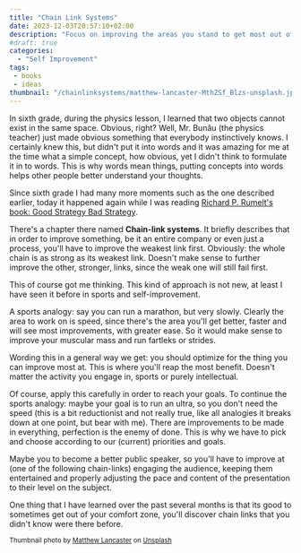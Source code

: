 ```yaml
---
title: "Chain Link Systems"
date: 2023-12-03T20:57:10+02:00
description: "Focus on improving the areas you stand to get most out of"
#draft: true
categories:
  - "Self Improvement"
tags:
 - books
 - ideas
thumbnail: "/chainlinksystems/matthew-lancaster-MthZSf_Blzs-unsplash.jpg"
---
```


In sixth grade, during the physics lesson, I learned that two objects cannot exist in the same space. Obvious, right?
Well, Mr. Bunău (the physics teacher) just made obvious something that everybody instinctively knows. I certainly knew this, but didn't put it into words and it was amazing for me at the time what a simple concept, how obvious, yet I didn't think to formulate it in to words.
This is why words mean things, putting concepts into words helps other people better understand your thoughts.

Since sixth grade I had many more moments such as the one described earlier, today it happened again while I was reading [Richard P. Rumelt's book: Good Strategy Bad Strategy](https://www.amazon.com/Good-Strategy-Bad-difference-matters/dp/1781256179).

There's a chapter there named **Chain-link systems**. It briefly describes that in order to improve something, be it an entire company or even just a process, you'll have to improve the weakest link first. Obviously: the whole chain is as strong as its weakest link. Doesn't make sense to further improve the other, stronger, links, since the weak one will still fail first.

This of course got me thinking. This kind of approach is not new, at least I have seen it before in sports and self-improvement.

A sports analogy: say you can run a marathon, but very slowly. Clearly the area to work on is speed, since there's the area you'll get better, faster and will see most improvements, with greater ease. So it would make sense to improve your muscular mass and run fartleks or strides.

Wording this in a general way we get: you should optimize for the thing you can improve most at. This is where you'll reap the most benefit. Doesn't matter the activity you engage in, sports or purely intellectual.

Of course, apply this carefully in order to reach your goals. To continue the sports analogy: maybe your goal is to run an ultra, so you don't need the speed (this is a bit reductionist and not really true, like all analogies it breaks down at one point, but bear with me). There are improvements to be made in everything, perfection is the enemy of done. This is why we have to pick and choose according to our (current) priorities and goals.

Maybe you to become a better public speaker, so you'll have to improve at (one of the following chain-links) engaging the audience, keeping them entertained and properly adjusting the pace and content of the presentation to their level on the subject.

One thing that I have learned over the past several months is that its good to sometimes get out of your comfort zone, you'll discover chain links that you didn't know were there before.


<small>
Thumbnail photo by <a href="https://unsplash.com/@matthewelancaster?utm_content=creditCopyText&utm_medium=referral&utm_source=unsplash">Matthew Lancaster</a> on <a href="https://unsplash.com/photos/gray-metal-chain-in-close-up-photography-MthZSf_Blzs?utm_content=creditCopyText&utm_medium=referral&utm_source=unsplash">Unsplash</a>
</small>